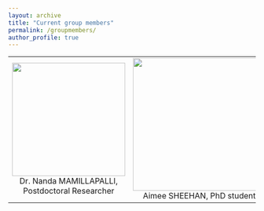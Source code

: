 ```yaml
---
layout: archive
title: "Current group members"
permalink: /groupmembers/
author_profile: true
---
```


<table width="1000" border="0" cellpadding="5">
<tr>
<td align="center" valign="center">
<img src="https://mihafil.github.io/academic/images/nandaphoto.jpg" style="width:230px;height:auto">
<br />
<font size="3">  
Dr. Nanda MAMILLAPALLI, Postdoctoral Researcher
</font>  
</td>
<td align="center" valign="center">
<img src="https://mihafil.github.io/academic/images/ASphoto1.jpg" style="width:270px;height:auto">
<br />
<font size="3">  
Aimee SHEEHAN, PhD student
</font>
</td>
  <td align="center" valign="center">
<img src="https://mihafil.github.io/academic/images/MDphoto2.jpg" style="width:260px;height:auto">
<br />
<font size="3">
Metodej DVORACEK, PhD student
</font>
</td>
</tr>
</table>
